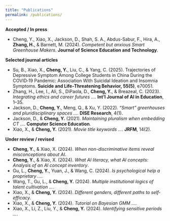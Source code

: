 ```yaml
---
title: "Publications"
permalink: /publications/
---
```


**Accepted / In press**
- Cheng, Y., Xiao, X., Jackson, D., Shah, S. A., Abdus-Sabur, F., Hira, A., **Zhang, H.**, & Barnett, M. (2024). *Competent but anxious Smart Greenhouse Makers*. **Journal of Science Education and Technology**.  


**Selected journal articles**
- Su, B., Xiao, X., **Cheng, Y.**, Liu, C., & Yang, C. (2025). Trajectories of Depressive Symptom Among College Students in China During the COVID‐19 Pandemic: Association With Suicidal Ideation and Insomnia Symptoms. **Suicide and Life‐Threatening Behavior, 55(5)**, e70051.
- Zhang, H., Lee, I., Ali, S., DiPaola, D., **Cheng, Y.**, & Breazeal, C. (2023). *Integrating ethics and career futures ...*. **Int’l Journal of AI in Education**, 1–35.  
- Jackson, D., **Cheng, Y.**, Meng, Q., & Xu, Y. (2022). *“Smart” greenhouses and pluridisciplinary spaces ...*. **DISE Research**, 4(1).  
- Jackson, D., & **Cheng, Y.** (2021). *Maintaining pluralism when embedding CT ...*. **Computer Science Education**.  
- Xiao, X., & **Cheng, Y.** (2021). *Movie title keywords ...*. **JRFM**, 14(2).

**Under review / revised**
- **Cheng, Y.**, & Xiao, X. (2024). *When non-discriminative items reveal misconceptions about AI*.  
- **Cheng, Y.**, & Xiao, X. (2024). *What AI literacy, what AI concepts: Analysis of an AI concept inventory*.  
- Gu, L., **Cheng, Y.**, Yuan, J., & Wang, C. (2024). *Is psychological help a proprietary ...*.  
- Wang, T., Gu, L., & **Cheng, Y.** (2024). *Multiple institutional logics of talent cultivation ...*.  
- Xiao, X., & **Cheng, Y.** (2024). *Different genders, different paths to self-efficacy*.  
- Xiao, X., & **Cheng, Y.** (2024). *Tutorial on Bayesian GMM ...*.  
- Xiao, X., Li, Z., Liu, Y., & **Cheng, Y.** (2024). *Identifying sensitive periods ...*.

